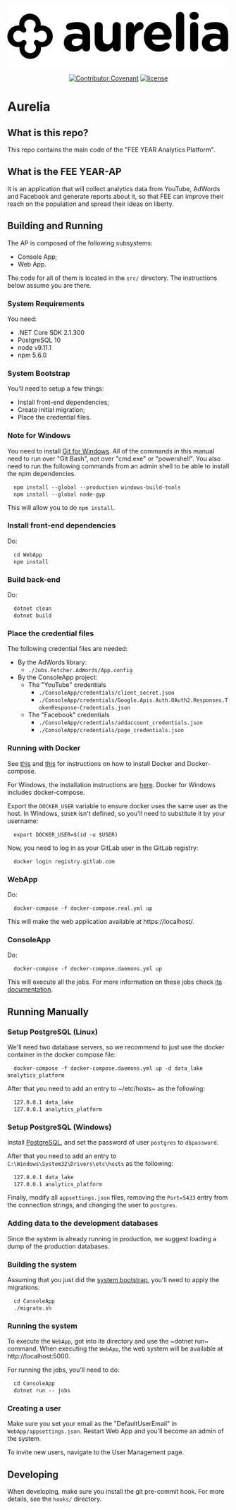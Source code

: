 <div align="center">

![Aurelia Logo](./assets/aurelia_logo.png)

[![Contributor Covenant](https://img.shields.io/badge/Contributor%20Covenant-v2.0%20adopted-ff69b4.svg)](code_of_conduct.md)
[![license](https://img.shields.io/badge/license-Apache%202-blue)](License.txt)

</div>

# <strong>Aurelia</strong>

## What is this repo?

  This repo contains the main code of the "FEE YEAR Analytics Platform".

## What is the FEE YEAR-AP

  It is an application that will collect analytics data from YouTube, AdWords
  and Facebook and generate reports about it, so that FEE can improve their
  reach on the population and spread their ideas on liberty.

## Building and Running

  The AP is composed of the following subsystems:
  - Console App;
  - Web App.

  The code for all of them is located in the `src/` directory. The instructions
  below assume you are there.

### System Requirements

You need:
  - .NET Core SDK 2.1.300
  - PostgreSQL 10
  - node v9.11.1
  - npm 5.6.0

### System Bootstrap

  You'll need to setup a few things:
  - Install front-end dependencies;
  - Create initial migration;
  - Place the credential files.

### Note for Windows

  You need to install [Git for Windows](https://git-scm.com/download/win). All of the commands in this
  manual need to run over "Git Bash", not over "cmd.exe" or "powershell".
  You also need to run the following commands from an admin shell to be able
  to install the npm dependencies.
  ``` shell
    npm install --global --production windows-build-tools
    npm install --global node-gyp
  ```
  This will allow you to do `npm install`.

### Install front-end dependencies

Do:
```shell
  cd WebApp
  npm install
```

### Build back-end

Do:
```shell
  dotnet clean
  dotnet build
```

### Place the credential files

The following credential files are needed:
  - By the AdWords library:
    - `./Jobs.Fetcher.AdWords/App.config`
  - By the ConsoleApp project:
    - The "YouTube" credentials
      - `./ConsoleApp/credentials/client_secret.json`
      - `./ConsoleApp/credentials/Google.Apis.Auth.OAuth2.Responses.TokenResponse-Credentials.json`
    - The "Facebook" credentials
      - `./ConsoleApp/credentials/addaccount_credentials.json`
      - `./ConsoleApp/credentials/page_credentials.json`

### Running with Docker

  See [this](https://docs.docker.com/install/linux/docker-ce/ubuntu/) and [this](https://github.com/docker/compose/releases) for instructions on how to install Docker and
  Docker-compose.

  For Windows, the installation instructions are [here](https://docs.docker.com/docker-for-windows/install/). Docker for
  Windows includes docker-compose.

  Export the `DOCKER_USER` variable to ensure docker uses the same
  user as the host. In Windows, `$USER` isn't defined, so you'll need
  to substitute it by your username:
  ```shell
    export DOCKER_USER=$(id -u $USER)
  ```

  Now, you need to log in as your GitLab user in the GitLab registry:
  ```shell
    docker login registry.gitlab.com
  ```

### WebApp

  Do:
  ```shell
    docker-compose -f docker-compose.real.yml up
  ```

  This will make the web application available at https://localhost/.

### ConsoleApp

  Do:
  ```shell
    docker-compose -f docker-compose.daemons.yml up
  ```

  This will execute all the jobs. For more information on these jobs check
  [its documentation](./src/README.org#jobs).

## Running Manually

### Setup PostgreSQL (Linux)

We'll need two database servers, so we recommend to just use the
docker container in the docker compose file:
```shell
  docker-compose -f docker-compose.daemons.yml up -d data_lake analytics_platform
```
After that you need to add an entry to ~/etc/hosts~ as the
following:
```shell
  127.0.0.1 data_lake
  127.0.0.1 analytics_platform
```

### Setup PostgreSQL (Windows)

  Install [PostgreSQL](https://www.postgresql.org/download/windows/), and set the password of user `postgres`
  to `dbpassword`.

  After that you need to add an entry to
  `C:\Windows\System32\Drivers\etc\hosts` as the following:
  ```
    127.0.0.1 data_lake
    127.0.0.1 analytics_platform
  ```

  Finally, modify all `appsettings.json` files, removing the `Port=5433`
  entry from the connection strings, and changing the user to `postgres`.

### Adding data to the development databases

  Since the system is already running in production, we suggest loading
  a dump of the production databases.

### Building the system

  Assuming that you just did the [system bootstrap](#system-bootstrap),
  you'll need to apply the migrations:
  ```shell
    cd ConsoleApp
    ./migrate.sh
  ```

### Running the system

  To execute the `WebApp`, got into its directory and use the ~dotnet run~
  command.  When executing the `WebApp`, the web system will be available
  at http://localhost:5000.

  For running the jobs, you'll need to do:
  ```shell
    cd ConsoleApp
    dotnet run -- jobs
  ```

### Creating a user

  Make sure you set your email as the "DefaultUserEmail" in
  `WebApp/appsettings.json`. Restart Web App and you'll become
  an admin of the system.

  To invite new users, navigate to the User Management page.

## Developing

When developing, make sure you install the git pre-commit hook. For more
details, see the `hooks/` directory.